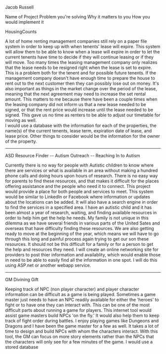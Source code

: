 Jacob Russell

Name of Project
Problem you're solving
Why it matters to you
How you would implement it
	
HousingCounts

A lot of home renting management companies still rely on a paper file system in order to keep up with when tenents' lease will expire.  This system will allow them to be able to know when a lease will expire in order to let the current tenents have time to decide if they will continue leasing or if they will move.  Too many times the leasing management company only realizes that the lease needs to be resigned right when the lease is set to expire. This is a problem both for the tenent and for possible future tenents.  If the management company doesn't have enough time to prepare the house to rent out to the next customer then they can possibly lose out on money.  It's also important as things in the market change over the period of the lease, meaning that the next agreement may need to increase the set rental amount.
This matters to me because there have been a couple times when the leasing company did not inform us that a new lease needed to be signed, or that the rent price would increase until the lease needed to be signed.  This gave us no time as renters to be able to adjust our timetable for moving as well.  
I would use a database with the information for each of the properties, the name(s) of the current tenents, lease term, expiration date of lease, and lease price.  Other things to consider would be the information for the owner of the property.

**********************************************************************************

ASD Resource Finder  -- Autism Outreach -- Reaching In to Autism

Currently there is no way for people with Autistic children to know where there are services or what is available in an area without making a hundred phone calls and doing hours upon hours of research. There is no easy way for parents to find these resources, and that makes it difficult for the places offering assistance and the people who need it to connect.  This project would provide a place for both people and services to meet.  This system would be similar to LinkedIn or Facebook where information or updates about the locations can be added.  It will also have a search engine in order to find the services in a specified area.
I have an autistic child and it has been almost a year of research, waiting, and finding available resources in order to help him get the help he needs.  My family is not unique in this dilemma as we have several friends in various parts of the United Sates and overseas that have difficulty finding these resources.  We are also getting ready to move at the beginning of the year, which means we will have to go through this long and painful process again trying to get our son these resources.  It should not be this difficult for a family or for a person to get the help and resources they need.
I will create an online networking site for providers to post thier information and availablity, which would enable those in need to be able to easily find all the information in one spot.  I will do this using ASP.net or another webapp service.

***********************************************************************************


GM Divining Gift

Keeping track of NPC (non player character) and player character information can be difficult as a game is being played.  Sometimes a game master just needs to have an NPC readily available for either the 'heroes' to fight or to have one they can interact with.  This can be one of the most difficult parts about running a game for players.  This internet tool would assist game masters build NPCs 'on the fly.'  It would also help them to keep track of fight order during battles.
I enjoy playing games like Dungeons and Dragons and I have been the game master for a few as well.  It takes a lot of time to design and build NPCs with whom the characters interact. With this tool, the GM can focus on more story elements rather than the NPCs that the characters will only see for a few minutes of the game.
I would use a stored database 
